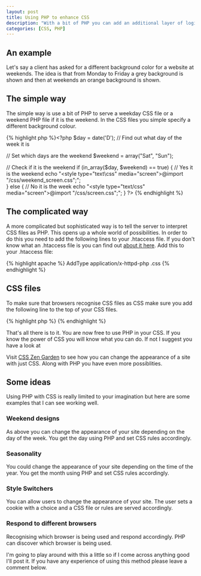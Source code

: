 ```yaml
--- 
layout: post
title: Using PHP to enhance CSS
description: "With a bit of PHP you can add an additional layer of logic to your CSS. You might choose to add seasonality to your site or change the layout entirely.  You are limited only by your imagination. "
categories: [CSS, PHP]
---
```

## An example

Let's say a client has asked for a different background color for a website at weekends. The idea is that from Monday to Friday a grey background is shown and then at weekends an orange background is shown.

## The simple way

The simple way is use a bit of PHP to serve a weekday CSS file or a weekend PHP file if it is the weekend. In the CSS files you simple specify a different background colour. 

{% highlight php %}<?php
$day = date('D'); // Find out what day of the week it is

// Set which days are the weekend
$weekend = array("Sat", "Sun");

// Check if it is the weekend
if (in_array($day, $weekend) == true) {
    // Yes it is the weekend
    echo "<style type=\"text\css\" media=\"screen\">@import \"/css/weekend_screen.css\";</style>";    
}
else {
    // No it is the week
    echo "<style type=\"text/css\" media=\"screen\">@import \"/css/screen.css\";</style>";
}
?>
{% endhighlight %} 

## The complicated way

A more complicated but sophisticated way is to tell the server to interpret CSS files as PHP. This opens up a whole world of possibilities. In order to do this you need to add the following lines to your .htaccess file. If you don't know what an .htaccess file is you can find out [about it here][1]. Add this to your .htaccess file: 

{% highlight apache %}<IfModule mod_mime.c> AddType application/x-httpd-php .css </IfModule>{% endhighlight %} 

## CSS files

To make sure that browsers recognise CSS files as CSS make sure you add the following line to the top of your CSS files. 

{% highlight php %} <?php header("Content-type: text/css"); ?>{% endhighlight %}

That's all there is to it. You are now free to use PHP in your CSS. If you know the power of CSS you will know what you can do. If not I suggest you have a look at 

Visit [CSS Zen Garden][2] to see how you can change the appearance of a site with just CSS. Along with PHP you have even more possiblities.

## Some ideas

Using PHP with CSS is really limited to your imagination but here are some examples that I can see working well.

### Weekend designs

As above you can change the appearance of your site depending on the day of the week. You get the day using PHP and set CSS rules accordingly.

### Seasonality

You could change the appearance of your site depending on the time of the year. You get the month using PHP and set CSS rules accordingly.

### Style Switchers

You can allow users to change the appearance of your site. The user sets a cookie with a choice and a CSS file or rules are served accordingly.

### Respond to different browsers

Recognising which browser is being used and respond accordingly. PHP can discover which browser is being used.

I'm going to play around with this a little so if I come across anything good I'll post it. If you have any experience of using this method please leave a comment below.

 [1]: http://httpd.apache.org/docs/2.0/howto/htaccess.html
 [2]: http://www.csszengarden.com/

